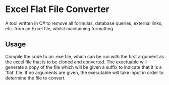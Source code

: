 # Excel Flat File Converter
A tool written in C# to remove all formulas, database queries, external links, etc. from an Excel file, whilst maintaining formatting.

## Usage
Compile the code to an .exe file, which can be run with the first argument as the excel file that is to be cloned and converted. The exectuable will generate a copy of the file which will be given a suffix to indicate that it is a 'flat' file. 
If no arguments are given, the executable will take input in order to determine the file to convert.
